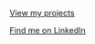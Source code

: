 [View my projects](https://github.com/stevie170)

[Find me on LinkedIn](https://www.linkedin.com/in/steviebird170/)
